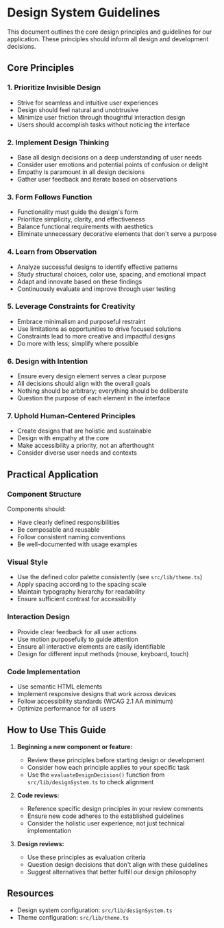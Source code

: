 # Design System Guidelines

This document outlines the core design principles and guidelines for our application. These principles should inform all design and development decisions.

## Core Principles

### 1. Prioritize Invisible Design
- Strive for seamless and intuitive user experiences
- Design should feel natural and unobtrusive
- Minimize user friction through thoughtful interaction design
- Users should accomplish tasks without noticing the interface

### 2. Implement Design Thinking
- Base all design decisions on a deep understanding of user needs
- Consider user emotions and potential points of confusion or delight
- Empathy is paramount in all design decisions
- Gather user feedback and iterate based on observations

### 3. Form Follows Function
- Functionality must guide the design's form
- Prioritize simplicity, clarity, and effectiveness
- Balance functional requirements with aesthetics
- Eliminate unnecessary decorative elements that don't serve a purpose

### 4. Learn from Observation
- Analyze successful designs to identify effective patterns
- Study structural choices, color use, spacing, and emotional impact
- Adapt and innovate based on these findings
- Continuously evaluate and improve through user testing

### 5. Leverage Constraints for Creativity
- Embrace minimalism and purposeful restraint
- Use limitations as opportunities to drive focused solutions
- Constraints lead to more creative and impactful designs
- Do more with less; simplify where possible

### 6. Design with Intention
- Ensure every design element serves a clear purpose
- All decisions should align with the overall goals
- Nothing should be arbitrary; everything should be deliberate
- Question the purpose of each element in the interface

### 7. Uphold Human-Centered Principles
- Create designs that are holistic and sustainable
- Design with empathy at the core
- Make accessibility a priority, not an afterthought
- Consider diverse user needs and contexts

## Practical Application

### Component Structure
Components should:
- Have clearly defined responsibilities
- Be composable and reusable
- Follow consistent naming conventions
- Be well-documented with usage examples

### Visual Style
- Use the defined color palette consistently (see `src/lib/theme.ts`)
- Apply spacing according to the spacing scale
- Maintain typography hierarchy for readability
- Ensure sufficient contrast for accessibility

### Interaction Design
- Provide clear feedback for all user actions
- Use motion purposefully to guide attention
- Ensure all interactive elements are easily identifiable
- Design for different input methods (mouse, keyboard, touch)

### Code Implementation
- Use semantic HTML elements
- Implement responsive designs that work across devices
- Follow accessibility standards (WCAG 2.1 AA minimum)
- Optimize performance for all users

## How to Use This Guide

1. **Beginning a new component or feature:**
   - Review these principles before starting design or development
   - Consider how each principle applies to your specific task
   - Use the `evaluateDesignDecision()` function from `src/lib/designSystem.ts` to check alignment

2. **Code reviews:**
   - Reference specific design principles in your review comments
   - Ensure new code adheres to the established guidelines
   - Consider the holistic user experience, not just technical implementation

3. **Design reviews:**
   - Use these principles as evaluation criteria
   - Question design decisions that don't align with these guidelines
   - Suggest alternatives that better fulfill our design philosophy

## Resources

- Design system configuration: `src/lib/designSystem.ts`
- Theme configuration: `src/lib/theme.ts` 